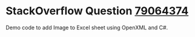 # StackOverflow Question [79064374](https://stackoverflow.com/questions/79064374)

Demo code to add Image to Excel sheet using OpenXML and C#.